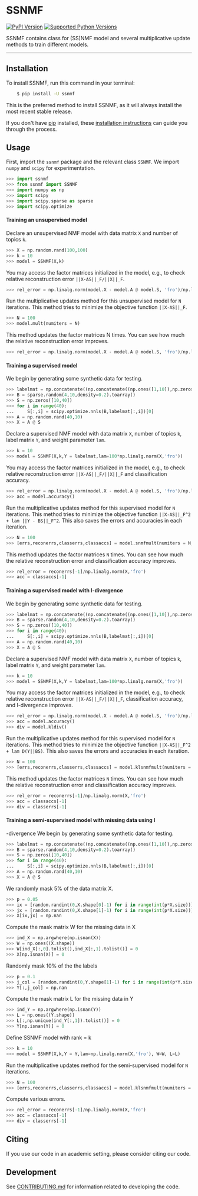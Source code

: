 # SSNMF

[![PyPI Version](https://img.shields.io/pypi/v/ssnmf.svg)](https://pypi.org/project/ssnmf/)
[![Supported Python Versions](https://img.shields.io/pypi/pyversions/ssnmf.svg)](https://pypi.org/project/ssnmf/)

SSNMF contains class for (SS)NMF model and several multiplicative update methods to train different models.

---

## Installation

To install SSNMF, run this command in your terminal:

```bash
    $ pip install -U ssnmf
```

This is the preferred method to install SSNMF, as it will always install the most recent stable release.

If you don't have [pip](https://pip.pypa.io) installed, these [installation instructions](http://docs.python-guide.org/en/latest/starting/installation/) can guide
you through the process.

## Usage

First, import the `ssnmf` package and the relevant class `SSNMF`.  We import `numpy` and `scipy` for experimentation. 

```python
>>> import ssnmf
>>> from ssnmf import SSNMF
>>> import numpy as np
>>> import scipy
>>> import scipy.sparse as sparse
>>> import scipy.optimize
```

#### Training an unsupervised model

Declare an unsupervised NMF model with data matrix `X` and number of topics `k`.  

```python
>>> X = np.random.rand(100,100)
>>> k = 10
>>> model = SSNMF(X,k)
```

You may access the factor matrices initialized in the model, e.g., to check relative reconstruction error `||X-AS||_F/||X||_F`.

```python
>>> rel_error = np.linalg.norm(model.X - model.A @ model.S, 'fro')/np.linalg.norm(model.X,'fro')
```

Run the multiplicative updates method for this unsupervised model for `N` iterations.  This method tries to minimize the objective function `||X-AS||_F`. 

```python
>>> N = 100
>>> model.mult(numiters = N)
```

This method updates the factor matrices N times.  You can see how much the relative reconstruction error improves.

```python
>>> rel_error = np.linalg.norm(model.X - model.A @ model.S, 'fro')/np.linalg.norm(model.X,'fro')
```

#### Training a supervised model

We begin by generating some synthetic data for testing.
```python
>>> labelmat = np.concatenate((np.concatenate((np.ones([1,10]),np.zeros([1,30])),axis=1),np.concatenate((np.zeros([1,10]),np.ones([1,10]),np.zeros([1,20])),axis=1),np.concatenate((np.zeros([1,20]),np.ones([1,10]),np.zeros([1,10])),axis=1),np.concatenate((np.zeros([1,30]),np.ones([1,10])),axis=1)))
>>> B = sparse.random(4,10,density=0.2).toarray()
>>> S = np.zeros([10,40])
>>> for i in range(40):
... 	S[:,i] = scipy.optimize.nnls(B,labelmat[:,i])[0]
>>> A = np.random.rand(40,10)
>>> X = A @ S
```

Declare a supervised NMF model with data matrix `X`, number of topics `k`, label matrix `Y`, and weight parameter `lam`.  

```python
>>> k = 10
>>> model = SSNMF(X,k,Y = labelmat,lam=100*np.linalg.norm(X,'fro'))
```

You may access the factor matrices initialized in the model, e.g., to check relative reconstruction error `||X-AS||_F/||X||_F` and classification accuracy.

```python
>>> rel_error = np.linalg.norm(model.X - model.A @ model.S, 'fro')/np.linalg.norm(model.X,'fro')
>>> acc = model.accuracy()
```

Run the multiplicative updates method for this supervised model for `N` iterations.  This method tries to minimize the objective function `||X-AS||_F^2 + lam ||Y - BS||_F^2`. This also saves the errors and accuracies in each iteration.

```python
>>> N = 100
>>> [errs,reconerrs,classerrs,classaccs] = model.snmfmult(numiters = N,saveerrs = True)
```

This method updates the factor matrices `N` times.  You can see how much the relative reconstruction error and classification accuracy improves.

```python
>>> rel_error = reconerrs[-1]/np.linalg.norm(X,'fro')
>>> acc = classaccs[-1]
```

#### Training a supervised model with I-divergence

We begin by generating some synthetic data for testing.
```python
>>> labelmat = np.concatenate((np.concatenate((np.ones([1,10]),np.zeros([1,30])),axis=1),np.concatenate((np.zeros([1,10]),np.ones([1,10]),np.zeros([1,20])),axis=1),np.concatenate((np.zeros([1,20]),np.ones([1,10]),np.zeros([1,10])),axis=1),np.concatenate((np.zeros([1,30]),np.ones([1,10])),axis=1)))
>>> B = sparse.random(4,10,density=0.2).toarray()
>>> S = np.zeros([10,40])
>>> for i in range(40):
...     S[:,i] = scipy.optimize.nnls(B,labelmat[:,i])[0]
>>> A = np.random.rand(40,10)
>>> X = A @ S
```

Declare a supervised NMF model with data matrix `X`, number of topics `k`, label matrix `Y`, and weight parameter `lam`.  

```python
>>> k = 10
>>> model = SSNMF(X,k,Y = labelmat,lam=100*np.linalg.norm(X,'fro'))
```

You may access the factor matrices initialized in the model, e.g., to check relative reconstruction error `||X-AS||_F/||X||_F`, classification accuracy, and I-divergence improves.

```python
>>> rel_error = np.linalg.norm(model.X - model.A @ model.S, 'fro')/np.linalg.norm(model.X,'fro')
>>> acc = model.accuracy()
>>> div = model.kldiv()
```

Run the multiplicative updates method for this supervised model for `N` iterations.  This method tries to minimize the objective function `||X-AS||_F^2 + lam D(Y||BS)`. This also saves the errors and accuracies in each iteration.

```python
>>> N = 100
>>> [errs,reconerrs,classerrs,classaccs] = model.klsnmfmult(numiters = N,saveerrs = True)
```

This method updates the factor matrices `N` times.  You can see how much the relative reconstruction error and classification accuracy improves.

```python
>>> rel_error = reconerrs[-1]/np.linalg.norm(X,'fro')
>>> acc = classaccs[-1]
>>> div = classerrs[-1]
```

#### Training a semi-supervised model with missing data using I
-divergence
We begin by generating some synthetic data for testing.
```python
>>> labelmat = np.concatenate((np.concatenate((np.ones([1,10]),np.zeros([1,30])),axis=1),np.concatenate((np.zeros([1,10]),np.ones([1,10]),np.zeros([1,20])),axis=1),np.concatenate((np.zeros([1,20]),np.ones([1,10]),np.zeros([1,10])),axis=1),np.concatenate((np.zeros([1,30]),np.ones([1,10])),axis=1)))
>>> B = sparse.random(4,10,density=0.2).toarray()
>>> S = np.zeros([10,40])
>>> for i in range(40):
...     S[:,i] = scipy.optimize.nnls(B,labelmat[:,i])[0]
>>> A = np.random.rand(40,10)
>>> X = A @ S
```

We randomly mask 5% of the data matrix X.
```python
>>> p = 0.05
>>> ix = [random.randint(0,X.shape[0]-1) for i in range(int(p*X.size))]
>>> jx = [random.randint(0,X.shape[1]-1) for i in range(int(p*X.size))]
>>> X[ix,jx] = np.nan
```

Compute the mask matrix W for the missing data in X
```python
>>> ind_X = np.argwhere(np.isnan(X))
>>> W = np.ones((X.shape))
>>> W[ind_X[:,0].tolist(),ind_X[:,1].tolist()] = 0
>>> X[np.isnan(X)] = 0
```

Randomly mask 10% of the the labels
```python
>>> p = 0.1
>>> j_col = [random.randint(0,Y.shape[1]-1) for i in range(int(p*Y.size))]
>>> Y[:,j_col] = np.nan
```

Compute the mask matrix L for the missing data in Y
```python
>>> ind_Y = np.argwhere(np.isnan(Y))
>>> L = np.ones((Y.shape))
>>> L[:,np.unique(ind_Y[:,1]).tolist()] = 0
>>> Y[np.isnan(Y)] = 0
```

Define SSNMF model with rank = k
```python
>>> k = 10
>>> model = SSNMF(X,k,Y = Y,lam=np.linalg.norm(X,'fro'), W=W, L=L)
```

Run the multiplicative updates method for the semi-supervised model for `N` iterations.
```python
>>> N = 100
>>> [errs,reconerrs,classerrs,classaccs] = model.klsnmfmult(numiters = N,saveerrs = True)
```

Compute various errors.
```python
>>> rel_error = reconerrs[-1]/np.linalg.norm(X,'fro')
>>> acc = classaccs[-1]
>>> div = classerrs[-1]
```

## Citing
If you use our code in an academic setting, please consider citing our code.
<!---Please cite our paper: ... -->



## Development
See [CONTRIBUTING.md](CONTRIBUTING.md) for information related to developing the code.
